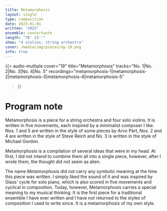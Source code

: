 ```yaml
---
title: Metamorphosis
layout: single
type: composition
date: 2023-01-01
written: "2023"
ensemble: concertante
length: "78' 23''"
show: "4 violins, string orchestra"
cover: /media/img/pieces/op-19.png
info: true
---
```


{{< audio-multiple
    cover="19"
    title="Metamorphosis"
    tracks="No. 1|No. 2|No. 3|No. 4|No. 5"
    recordings="metamorphosis-1|metamorphosis-2|metamorphosis-3|metamorphosis-4|metamorphosis-5"
>}}

# Program note

Metamorphosis is a piece for a string orchestra and four solo violins. It is written in five movements, each inspired by a minimalist composer I like. Nos. 1 and 5 are written in the style of some pieces by Arvo Pärt, Nos. 2 and 4 are written in the style of Steve Reich and No. 3 is written in the style of Michael Gordon.

Metamorphosis is a compilation of several ideas that were in my head. At first, I did not intend to combine them all into a single piece, however, after I wrote them, the thought did not seem as alien.

The name *Metamorphosis* did not carry any symbolic meaning at the time this piece was written. I simply liked the sound of it and was inspired by Glass' cycle for solo piano, which is also scored in five movements and cyclical in composition. Today, however, Metamorphosis carries a special meaning to my musical thinking. It is the first piece for a traditional ensemble I have ever written and I have not returned to the styles of composition I used to write since. It is a metamorphosis of my own style.